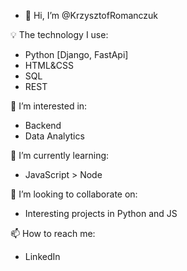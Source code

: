 - 👋 Hi, I’m @KrzysztofRomanczuk

💡 The technology I use: 
- Python [Django, FastApi]
- HTML&CSS
- SQL
- REST

👀 I’m interested in:
- Backend 
- Data Analytics

🌱 I’m currently learning: 
- JavaScript > Node

💞️ I’m looking to collaborate on:
- Interesting projects in Python and JS

📫 How to reach me:
- LinkedIn
